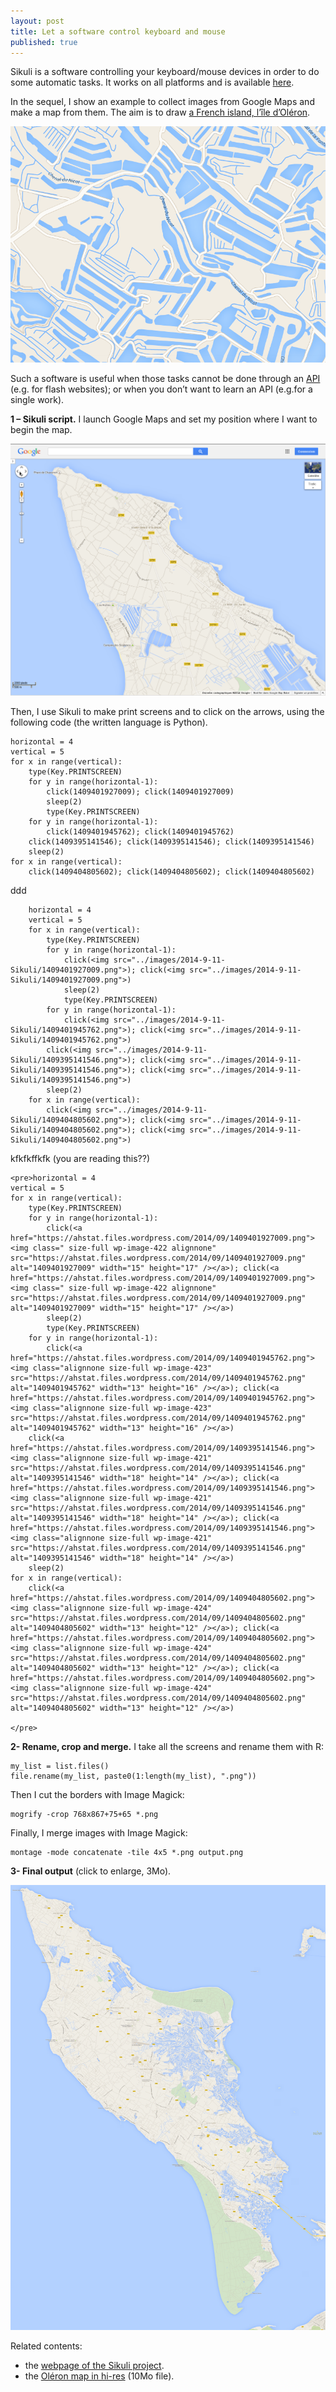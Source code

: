 ```yaml
---
layout: post
title: Let a software control keyboard and mouse
published: true
---
```

Sikuli is a software controlling your keyboard/mouse devices in order to do some automatic tasks. It works on all platforms and is available <a href="http://www.sikuli.org/" target="_blank">here</a>.

In the sequel, I show an example to collect images from Google Maps and make a map from them. The aim is to draw <a href="http://www.ile-oleron-marennes.com/" target="_blank">a French island, l’île d’Oléron</a>.

<img src="../images/2014-9-11-Sikuli/intro_image.png" alt="intro image"/>



Such a software is useful when those tasks cannot be done through an <a href="https://en.wikipedia.org/wiki/Application_programming_interface" target="_blank">API</a> (e.g. for flash websites); or when you don’t want to learn an API (e.g.for a single work).

**1 – Sikuli script.** I launch Google Maps and set my position where I want to begin the map.

<img src="../images/2014-9-11-Sikuli/map_example.png" alt="mapExample"/>

Then, I use Sikuli to make print screens and to click on the arrows, using the following code (the written language is Python).

    horizontal = 4
    vertical = 5
    for x in range(vertical):
        type(Key.PRINTSCREEN)
        for y in range(horizontal-1):     
            click(1409401927009); click(1409401927009)
            sleep(2)
            type(Key.PRINTSCREEN)
        for y in range(horizontal-1):
            click(1409401945762); click(1409401945762)        
        click(1409395141546); click(1409395141546); click(1409395141546)
        sleep(2)
    for x in range(vertical):
        click(1409404805602); click(1409404805602); click(1409404805602)


ddd


```
    horizontal = 4
    vertical = 5
    for x in range(vertical):
        type(Key.PRINTSCREEN)
        for y in range(horizontal-1):     
            click(<img src="../images/2014-9-11-Sikuli/1409401927009.png">); click(<img src="../images/2014-9-11-Sikuli/1409401927009.png">)
            sleep(2)
            type(Key.PRINTSCREEN)
        for y in range(horizontal-1):
            click(<img src="../images/2014-9-11-Sikuli/1409401945762.png">); click(<img src="../images/2014-9-11-Sikuli/1409401945762.png">)        
        click(<img src="../images/2014-9-11-Sikuli/1409395141546.png">); click(<img src="../images/2014-9-11-Sikuli/1409395141546.png">); click(<img src="../images/2014-9-11-Sikuli/1409395141546.png">)
        sleep(2)
    for x in range(vertical):
        click(<img src="../images/2014-9-11-Sikuli/1409404805602.png">); click(<img src="../images/2014-9-11-Sikuli/1409404805602.png">); click(<img src="../images/2014-9-11-Sikuli/1409404805602.png">)
```

		
kfkfkffkfk (you are reading this??)


```
<pre>horizontal = 4
vertical = 5
for x in range(vertical):
    type(Key.PRINTSCREEN)
    for y in range(horizontal-1):     
        click(<a href="https://ahstat.files.wordpress.com/2014/09/1409401927009.png"><img class=" size-full wp-image-422 alignnone" src="https://ahstat.files.wordpress.com/2014/09/1409401927009.png" alt="1409401927009" width="15" height="17" /></a>); click(<a href="https://ahstat.files.wordpress.com/2014/09/1409401927009.png"><img class=" size-full wp-image-422 alignnone" src="https://ahstat.files.wordpress.com/2014/09/1409401927009.png" alt="1409401927009" width="15" height="17" /></a>)
        sleep(2)
        type(Key.PRINTSCREEN)
    for y in range(horizontal-1):
        click(<a href="https://ahstat.files.wordpress.com/2014/09/1409401945762.png"><img class="alignnone size-full wp-image-423" src="https://ahstat.files.wordpress.com/2014/09/1409401945762.png" alt="1409401945762" width="13" height="16" /></a>); click(<a href="https://ahstat.files.wordpress.com/2014/09/1409401945762.png"><img class="alignnone size-full wp-image-423" src="https://ahstat.files.wordpress.com/2014/09/1409401945762.png" alt="1409401945762" width="13" height="16" /></a>)        
    click(<a href="https://ahstat.files.wordpress.com/2014/09/1409395141546.png"><img class="alignnone size-full wp-image-421" src="https://ahstat.files.wordpress.com/2014/09/1409395141546.png" alt="1409395141546" width="18" height="14" /></a>); click(<a href="https://ahstat.files.wordpress.com/2014/09/1409395141546.png"><img class="alignnone size-full wp-image-421" src="https://ahstat.files.wordpress.com/2014/09/1409395141546.png" alt="1409395141546" width="18" height="14" /></a>); click(<a href="https://ahstat.files.wordpress.com/2014/09/1409395141546.png"><img class="alignnone size-full wp-image-421" src="https://ahstat.files.wordpress.com/2014/09/1409395141546.png" alt="1409395141546" width="18" height="14" /></a>)
    sleep(2)
for x in range(vertical):
    click(<a href="https://ahstat.files.wordpress.com/2014/09/1409404805602.png"><img class="alignnone size-full wp-image-424" src="https://ahstat.files.wordpress.com/2014/09/1409404805602.png" alt="1409404805602" width="13" height="12" /></a>); click(<a href="https://ahstat.files.wordpress.com/2014/09/1409404805602.png"><img class="alignnone size-full wp-image-424" src="https://ahstat.files.wordpress.com/2014/09/1409404805602.png" alt="1409404805602" width="13" height="12" /></a>); click(<a href="https://ahstat.files.wordpress.com/2014/09/1409404805602.png"><img class="alignnone size-full wp-image-424" src="https://ahstat.files.wordpress.com/2014/09/1409404805602.png" alt="1409404805602" width="13" height="12" /></a>)

</pre>
```

**2- Rename, crop and merge.** I take all the screens and rename them with R:

    my_list = list.files()
    file.rename(my_list, paste0(1:length(my_list), ".png"))

Then I cut the borders with Image Magick:

    mogrify -crop 768x867+75+65 *.png

Finally, I merge images with Image Magick:

    montage -mode concatenate -tile 4x5 *.png output.png

**3- Final output** (click to enlarge, 3Mo).

<a href="../images/2014-9-11-Sikuli/oleron1.png" target="_blank"><img src = "../images/2014-9-11-Sikuli/oleron1.png"></a>

Related contents:
<ul>
	<li>the <a href="http://www.sikuli.org/" target="_blank">webpage of the Sikuli project</a>.</li>
	<li>the <a href="../images/2014-9-11-Sikuli/oleron2.png" target="_blank">Oléron map in hi-res</a> (10Mo file).</li>
</ul>